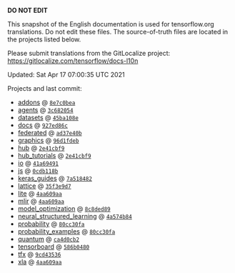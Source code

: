 __DO NOT EDIT__

This snapshot of the English documentation is used for tensorflow.org
translations. Do not edit these files. The source-of-truth files are located in
the projects listed below.

Please submit translations from the GitLocalize project: https://gitlocalize.com/tensorflow/docs-l10n

Updated: Sat Apr 17 07:00:35 UTC 2021

Projects and last commit:

- [addons](https://github.com/tensorflow/addons/tree/master/docs) @ <a href='https://github.com/tensorflow/addons/commit/8e7c0bea8df18db1eb3964c2b495c5b65d8243c2'><code>8e7c0bea</code></a>
- [agents](https://github.com/tensorflow/agents/tree/master/docs) @ <a href='https://github.com/tensorflow/agents/commit/3c682054b510a544ab2ada340056f772dbe00b80'><code>3c682054</code></a>
- [datasets](https://github.com/tensorflow/datasets/tree/master/docs) @ <a href='https://github.com/tensorflow/datasets/commit/45ba108ef87162b17335245fc97cabc75efcfa54'><code>45ba108e</code></a>
- [docs](https://github.com/tensorflow/docs/tree/master/site/en) @ <a href='https://github.com/tensorflow/docs/commit/927ed86c89b0edba9a5cf44173d6533328ba28cc'><code>927ed86c</code></a>
- [federated](https://github.com/tensorflow/federated/tree/master/docs) @ <a href='https://github.com/tensorflow/federated/commit/ad37e40bf03009c17775eacadcce42088fc4e160'><code>ad37e40b</code></a>
- [graphics](https://github.com/tensorflow/graphics/tree/master/tensorflow_graphics/g3doc) @ <a href='https://github.com/tensorflow/graphics/commit/96d1fdeb6642c1281617c5751fb21c723eccad1d'><code>96d1fdeb</code></a>
- [hub](https://github.com/tensorflow/hub/tree/master/docs) @ <a href='https://github.com/tensorflow/hub/commit/2e41cbf97349389ccce9774f73f88248eb08683b'><code>2e41cbf9</code></a>
- [hub_tutorials](https://github.com/tensorflow/hub/tree/master/examples/colab) @ <a href='https://github.com/tensorflow/hub/commit/2e41cbf97349389ccce9774f73f88248eb08683b'><code>2e41cbf9</code></a>
- [io](https://github.com/tensorflow/io/tree/master/docs) @ <a href='https://github.com/tensorflow/io/commit/41a694912bbcff95766fe18d59ee21f20ff85ba2'><code>41a69491</code></a>
- [js](https://github.com/tensorflow/tfjs-website/tree/master/docs) @ <a href='https://github.com/tensorflow/tfjs-website/commit/0cdb118b996428befb978671b8b8703ebd7e1c91'><code>0cdb118b</code></a>
- [keras_guides](https://github.com/tensorflow/docs/tree/snapshot-keras/site/en/guide/keras) @ <a href='https://github.com/tensorflow/docs/commit/7a518482b03a75f9bb3fb6fe08d5607c1cbfb59f'><code>7a518482</code></a>
- [lattice](https://github.com/tensorflow/lattice/tree/master/docs) @ <a href='https://github.com/tensorflow/lattice/commit/35f3e9d7da7f90a700d7a903e1818e82965f245c'><code>35f3e9d7</code></a>
- [lite](https://github.com/tensorflow/tensorflow/tree/master/tensorflow/lite/g3doc) @ <a href='https://github.com/tensorflow/tensorflow/commit/4aa609aae8600e6be900135162439375ad396f2e'><code>4aa609aa</code></a>
- [mlir](https://github.com/tensorflow/tensorflow/tree/master/tensorflow/compiler/mlir/g3doc) @ <a href='https://github.com/tensorflow/tensorflow/commit/4aa609aae8600e6be900135162439375ad396f2e'><code>4aa609aa</code></a>
- [model_optimization](https://github.com/tensorflow/model-optimization/tree/master/tensorflow_model_optimization/g3doc) @ <a href='https://github.com/tensorflow/model-optimization/commit/8c8ded893e8df3d32cae94dcaba5ad5399356cdf'><code>8c8ded89</code></a>
- [neural_structured_learning](https://github.com/tensorflow/neural-structured-learning/tree/master/g3doc) @ <a href='https://github.com/tensorflow/neural-structured-learning/commit/4a574b84c0a02e08ed3ef58e60284555e7e7c7e2'><code>4a574b84</code></a>
- [probability](https://github.com/tensorflow/probability/tree/master/tensorflow_probability/g3doc) @ <a href='https://github.com/tensorflow/probability/commit/80cc30fa3c840fe6af4e8d8e54d5bbce193b98f3'><code>80cc30fa</code></a>
- [probability_examples](https://github.com/tensorflow/probability/tree/master/tensorflow_probability/examples/jupyter_notebooks) @ <a href='https://github.com/tensorflow/probability/commit/80cc30fa3c840fe6af4e8d8e54d5bbce193b98f3'><code>80cc30fa</code></a>
- [quantum](https://github.com/tensorflow/quantum/tree/master/docs) @ <a href='https://github.com/tensorflow/quantum/commit/ca4d0cb2ac484a7a24d42094a4649fd8aea9f3b0'><code>ca4d0cb2</code></a>
- [tensorboard](https://github.com/tensorflow/tensorboard/tree/master/docs) @ <a href='https://github.com/tensorflow/tensorboard/commit/586b04804e0ebab4d6bc56fef81506c3e93c1948'><code>586b0480</code></a>
- [tfx](https://github.com/tensorflow/tfx/tree/master/docs) @ <a href='https://github.com/tensorflow/tfx/commit/9cd4353691f7b449037786c746c7b78fb4d40281'><code>9cd43536</code></a>
- [xla](https://github.com/tensorflow/tensorflow/tree/master/tensorflow/compiler/xla/g3doc) @ <a href='https://github.com/tensorflow/tensorflow/commit/4aa609aae8600e6be900135162439375ad396f2e'><code>4aa609aa</code></a>

